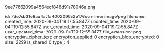 9ee77662099a4564ecf846d91a78046a.png

id: 7de7cb31e6aa4a7fa400209952e176cc
mime: image/png
filename: 
created_time: 2020-09-04T19:12:55.847Z
updated_time: 2020-09-04T19:12:55.847Z
user_created_time: 2020-09-04T19:12:55.847Z
user_updated_time: 2020-09-04T19:12:55.847Z
file_extension: png
encryption_cipher_text: 
encryption_applied: 0
encryption_blob_encrypted: 0
size: 2299
is_shared: 0
type_: 4